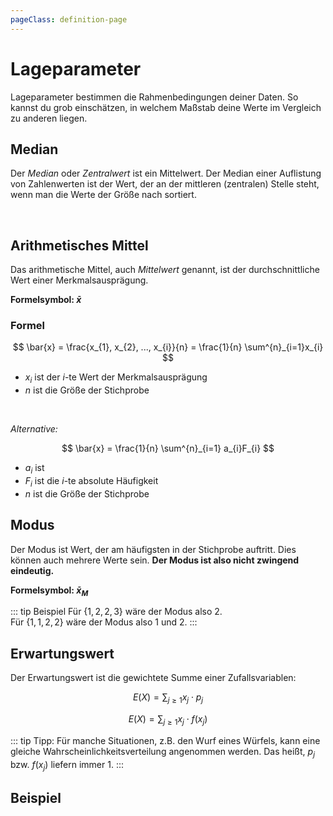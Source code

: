 ```yaml
---
pageClass: definition-page
---
```


# Lageparameter

Lageparameter bestimmen die Rahmenbedingungen deiner Daten. So kannst du grob einschätzen, in welchem Maßstab deine Werte im Vergleich zu anderen liegen.

## Median

Der *Median* oder *Zentralwert* ist ein Mittelwert. Der Median einer Auflistung von Zahlenwerten ist der Wert, der an der mittleren (zentralen) Stelle steht, wenn man die Werte der Größe nach sortiert.

<median :values="[1, 2, 3, 4, 5]" show-controls />
<br />

## Arithmetisches Mittel

Das arithmetische Mittel, auch *Mittelwert* genannt, ist der durchschnittliche Wert einer Merkmalsausprägung.

**Formelsymbol: $\bar{x}$**

### Formel

$$
    \bar{x} = \frac{x_{1}, x_{2}, ..., x_{i}}{n} = \frac{1}{n} \sum^{n}_{i=1}x_{i}
$$

- $x_{i}$ ist der $i$-te Wert der Merkmalsausprägung
- $n$ ist die Größe der Stichprobe

<br />

*Alternative:*

$$
    \bar{x} = \frac{1}{n} \sum^{n}_{i=1} a_{i}F_{i}
$$

- $a_{i}$ ist 
- $F_{i}$ ist die $i$-te absolute Häufigkeit
- $n$ ist die Größe der Stichprobe

<illustration-average />

## Modus

Der Modus ist Wert, der am häufigsten in der Stichprobe auftritt. Dies können auch mehrere Werte sein. **Der Modus ist also nicht zwingend eindeutig.**

**Formelsymbol: $\bar{x}_{M}$**

::: tip Beispiel
Für $\{1, 2, 2, 3\}$ wäre der Modus also 2.<br />
Für $\{1, 1, 2, 2\}$ wäre der Modus also 1 und 2.
:::

## Erwartungswert

Der Erwartungswert ist die gewichtete Summe einer Zufallsvariablen:

$$
    E(X) = \sum_{j \geq 1}x_j \cdot p_j
$$

$$
    E(X) = \sum_{j \geq 1}x_j \cdot f(x_j)
$$

::: tip Tipp:
Für manche Situationen, z.B. den Wurf eines Würfels, kann eine gleiche Wahrscheinlichkeitsverteilung angenommen werden. Das heißt, $p_j$ bzw. $f(x_j)$ liefern immer 1.
:::

## Beispiel

<example-location-parameters />